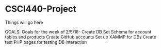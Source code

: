 # CSCI440-Project

Things will go here


GOALS:
Goals for the week of 2/5/18-
  Create DB 
  Set Schema for account tables and products
  Create GitHub accounts
  Set up XAMMP for DBs
  Create test PHP pages for testing DB interaction
